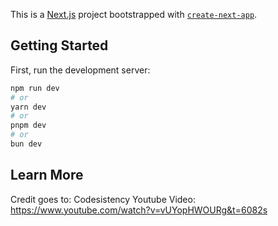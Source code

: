This is a [Next.js](https://nextjs.org) project bootstrapped with [`create-next-app`](https://nextjs.org/docs/app/api-reference/cli/create-next-app).

## Getting Started

First, run the development server:

```bash
npm run dev
# or
yarn dev
# or
pnpm dev
# or
bun dev
```

## Learn More

Credit goes to: Codesistency 
Youtube Video: https://www.youtube.com/watch?v=vUYopHWOURg&t=6082s
